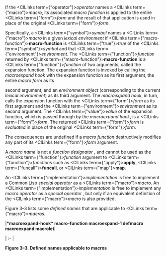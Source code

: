  



If the <ClLinks  term={"operator"}><i>operator</i></ClLinks> names a <ClLinks  term={"macro"}><i>macro</i></ClLinks>, its associated *macro function* is applied to the entire <ClLinks  term={"form"}><i>form</i></ClLinks> and the result of that application is used in place of the original <ClLinks  term={"form"}><i>form</i></ClLinks>. 



Specifically, a <ClLinks  term={"symbol"}><i>symbol</i></ClLinks> names a <ClLinks  term={"macro"}><i>macro</i></ClLinks> in a given *lexical environment* if <ClLinks  term={"macro-function"}><b>macro-function</b></ClLinks> is <ClLinks  term={"true"}><i>true</i></ClLinks> of the <ClLinks  term={"symbol"}><i>symbol</i></ClLinks> and that <ClLinks  term={"environment"}><i>environment</i></ClLinks>. The <ClLinks  term={"function"}><i>function</i></ClLinks> returned by <ClLinks  term={"macro-function"}><b>macro-function</b></ClLinks> is a <ClLinks  term={"function"}><i>function</i></ClLinks> of two arguments, called the expansion function. The expansion function is invoked by calling the *macroexpand hook* with the expansion function as its first argument, the entire *macro form* as its  







second argument, and an *environment object* (corresponding to the current *lexical environment*) as its third argument. The *macroexpand hook*, in turn, calls the expansion function with the <ClLinks  term={"form"}><i>form</i></ClLinks> as its first argument and the <ClLinks  term={"environment"}><i>environment</i></ClLinks> as its second argument. The <ClLinks  term={"value"}><i>value</i></ClLinks> of the expansion function, which is passed through by the *macroexpand hook*, is a <ClLinks  term={"form"}><i>form</i></ClLinks>. The returned <ClLinks  term={"form"}><i>form</i></ClLinks> is *evaluated* in place of the original <ClLinks  term={"form"}><i>form</i></ClLinks>. 



The consequences are undefined if a *macro function* destructively modifies any part of its <ClLinks  term={"form"}><i>form</i></ClLinks> argument. 



A *macro name* is not a *function designator* , and cannot be used as the <ClLinks  term={"function"}><i>function</i></ClLinks> argument to <ClLinks  term={"function"}><i>functions</i></ClLinks> such as <ClLinks  term={"apply"}><b>apply</b></ClLinks>, <ClLinks  term={"funcall"}><b>funcall</b></ClLinks>, or <ClLinks  term={"map"}><b>map</b></ClLinks>. 



An <ClLinks  term={"implementation"}><i>implementation</i></ClLinks> is free to implement a Common Lisp *special operator* as a <ClLinks  term={"macro"}><i>macro</i></ClLinks>. An <ClLinks  term={"implementation"}><i>implementation</i></ClLinks> is free to implement any *macro operator* as a *special operator* , but only if an equivalent definition of the <ClLinks  term={"macro"}><i>macro</i></ClLinks> is also provided. 



Figure 3–3 lists some *defined names* that are applicable to <ClLinks  term={"macro"}><i>macros</i></ClLinks>. 



|**\*macroexpand-hook\* macro-function macroexpand-1 defmacro macroexpand macrolet**|

| :- |





**Figure 3–3. Defined names applicable to macros** 



